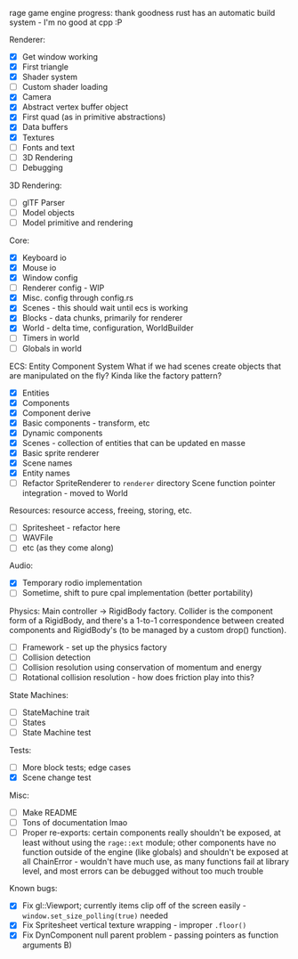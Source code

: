 rage game engine progress:
thank goodness rust has an automatic build system - I'm no good at cpp :P

Renderer:
- [x] Get window working
- [x] First triangle
- [x] Shader system
- [ ] Custom shader loading
- [x] Camera
- [x] Abstract vertex buffer object
- [x] First quad (as in primitive abstractions)
- [x] Data buffers
- [x] Textures
- [ ] Fonts and text
- [ ] 3D Rendering
- [ ] Debugging

3D Rendering:
- [ ] glTF Parser
- [ ] Model objects
- [ ] Model primitive and rendering

Core:
- [x] Keyboard io
- [x] Mouse io
- [x] Window config
- [ ] Renderer config - WIP
- [x] Misc. config through config.rs
- [x] Scenes - this should wait until ecs is working
- [x] Blocks - data chunks, primarily for renderer
- [x] World - delta time, configuration, WorldBuilder
- [ ] Timers in world
- [ ] Globals in world

ECS: Entity Component System
What if we had scenes create objects that are manipulated on the fly? Kinda like the factory pattern?
- [x] Entities
- [x] Components
- [x] Component derive
- [x] Basic components - transform, etc
- [x] Dynamic components
- [x] Scenes - collection of entities that can be updated en masse
- [x] Basic sprite renderer
- [x] Scene names
- [x] Entity names
- [ ] Refactor SpriteRenderer to `renderer` directory
Scene function pointer integration - moved to World

Resources: resource access, freeing, storing, etc.
- [ ] Spritesheet - refactor here
- [ ] WAVFile
- [ ] etc (as they come along)

Audio:
- [x] Temporary rodio implementation
- [ ] Sometime, shift to pure cpal implementation (better portability)

Physics: Main controller -> RigidBody factory. Collider is the component form of a RigidBody, and there's a 1-to-1 correspondence between created components and RigidBody's (to be managed by a custom drop() function).
- [ ] Framework - set up the physics factory
- [ ] Collision detection
- [ ] Collision resolution using conservation of momentum and energy
- [ ] Rotational collision resolution - how does friction play into this?

State Machines:
- [ ] StateMachine trait
- [ ] States
- [ ] State Machine test

Tests:
- [ ] More block tests; edge cases
- [x] Scene change test

Misc:
- [ ] Make README
- [ ] Tons of documentation lmao
- [ ] Proper re-exports: certain components really shouldn't be exposed, at least without using the `rage::ext` module; other components have no function outside of the engine (like globals) and shouldn't be exposed at all
ChainError - wouldn't have much use, as many functions fail at library level, and most errors can be debugged without too much trouble

Known bugs:
- [x] Fix gl::Viewport; currently items clip off of the screen easily - `window.set_size_polling(true)` needed
- [x] Fix Spritesheet vertical texture wrapping - improper `.floor()`
- [x] Fix DynComponent null parent problem - passing pointers as function arguments B)
